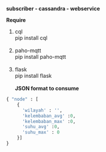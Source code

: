 <b> subscriber - cassandra - webservice </b> <br/>

<b> Require </b> <br/>
1. cql <br/>
pip install cql <br/> <br/>
2. paho-mqtt <br/>
pip install paho-mqtt <br/> <br/>
3. flask <br/>
pip install flask <br/> <br/>
<b>JSON format to consume</b><br/>
```python
{ "node" : [
    {
      'wilayah' : '',
      'kelembaban_avg' :0,
      'kelembaban_max' :0,
      'suhu_avg' :0,
      'suhu_max' : 0
    }]
}
